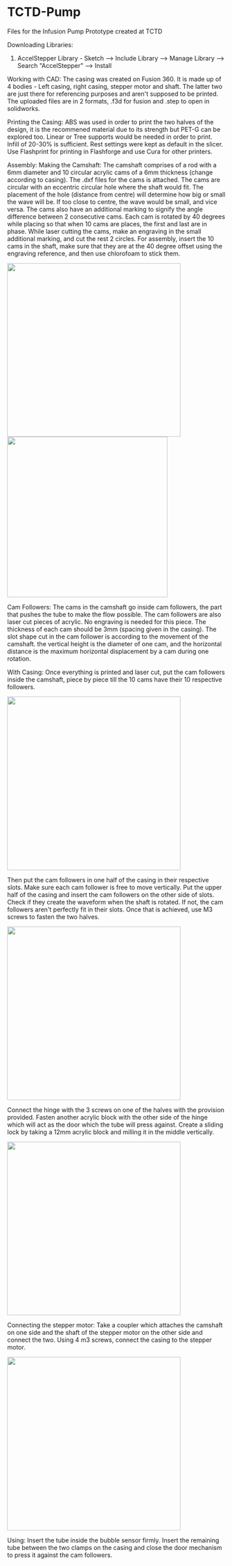 # TCTD-Pump
Files for the Infusion Pump Prototype created at TCTD

Downloading Libraries:
1) AccelStepper Library - Sketch --> Include Library --> Manage Library --> Search "AccelStepper" --> Install

Working with CAD:
The casing was created on Fusion 360. It is made up of 4 bodies - Left casing, right casing, stepper motor and shaft. The latter two are just there for referencing purposes and aren't supposed to be printed. The uploaded files are in 2 formats, .f3d for fusion and .step to open in solidworks. 

Printing the Casing:
ABS was used in order to print the two halves of the design, it is the recommened material due to its strength but PET-G can be explored too. Linear or Tree supports would be needed in order to print. Infill of 20-30% is sufficient. Rest settings were kept as default in the slicer.
Use Flashprint for printing in Flashforge and use Cura for other printers. 

Assembly:
Making the Camshaft:
The camshaft comprises of a rod with a 6mm diameter and 10 circular acrylic cams of a 6mm thickness (change according to casing). The .dxf files for the cams is attached. The cams are circular with an eccentric circular hole where the shaft would fit. The placement of the hole (distance from centre) will determine how big or small the wave will be. If too close to centre, the wave would be small, and vice versa. The cams also have an additional marking to signify the angle difference between 2 consecutive cams. Each cam is rotated by 40 degrees while placing so that when 10 cams are places, the first and last are in phase. 
While laser cutting the cams, make an engraving in the small additional marking, and cut the rest 2 circles. For assembly, insert the 10 cams in the shaft, make sure that they are at the 40 degree offset using the engraving reference, and then use chlorofoam to stick them.

<img src="https://user-images.githubusercontent.com/24414678/189589895-688c5311-7beb-4792-b372-eb4b0affb708.png" width="400">         <img src="https://user-images.githubusercontent.com/24414678/189589966-d29c4af0-81ef-47f1-8f1d-efcac967869d.png" height = "370">

Cam Followers: 
The cams in the camshaft go inside cam followers, the part that pushes the tube to make the flow possible. The cam followers are also laser cut pieces of acrylic. No engraving is needed for this piece. The thickness of each cam should be 3mm (spacing given in the casing). The slot shape cut in the cam follower is according to the movement of the camshaft. the vertical height is the diameter of one cam, and the horizontal distance is the maximum horizontal displacement by a cam during one rotation. 

With Casing:
Once everything is printed and laser cut, put the cam followers inside the camshaft, piece by piece till the 10 cams have their 10 respective followers.

<img src="https://user-images.githubusercontent.com/24414678/189591664-75b767f0-efa2-4446-b4b7-3fb9e36aca94.png" width = "400">

Then put the cam followers in one half of the casing in their respective slots. Make sure each cam follower is free to move vertically. Put the upper half of the casing and insert the cam followers on the other side of slots. Check if they create the waveform when the shaft is rotated. If not, the cam followers aren't perfectly fit in their slots. 
Once that is achieved, use M3 screws to fasten the two halves. 

<img src= "https://user-images.githubusercontent.com/24414678/189592749-636e21a2-2840-492d-9f83-7fcab8be20b0.png" width="400">

Connect the hinge with the 3 screws on one of the halves with the provision provided. Fasten another acrylic block with the other side of the hinge which will act as the door which the tube will press against. Create a sliding lock by taking a 12mm acrylic block and milling it in the middle vertically.

<img src="https://user-images.githubusercontent.com/24414678/189592564-488afa43-d034-4ba3-899f-a1477000ba7f.png" width="400">

Connecting the stepper motor:
Take a coupler which attaches the camshaft on one side and the shaft of the stepper motor on the other side and connect the two. Using 4 m3 screws, connect the casing to the stepper motor.

<img src="https://user-images.githubusercontent.com/24414678/189592842-cda25b64-9fc2-442a-8cff-3dda812fe57d.png" width="400">

Using:
Insert the tube inside the bubble sensor firmly. Insert the remaining tube between the two clamps on the casing and close the door mechanism to press it against the cam followers. 
